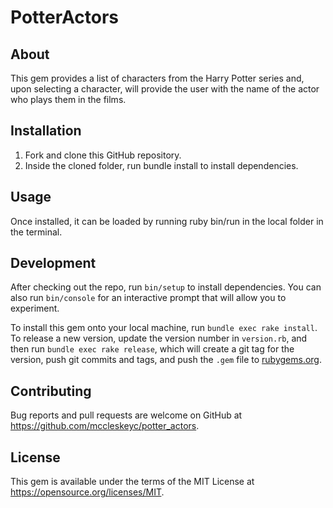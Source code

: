 # PotterActors

## About

This gem provides a list of characters from the Harry Potter series and, upon selecting a character, will provide the user with the name of the actor who plays them in the films.

## Installation

1. Fork and clone this GitHub repository.
2. Inside the cloned folder, run bundle install to install dependencies. 

## Usage

Once installed, it can be loaded by running ruby bin/run in the local folder in the terminal.

## Development

After checking out the repo, run `bin/setup` to install dependencies. You can also run `bin/console` for an interactive prompt that will allow you to experiment.

To install this gem onto your local machine, run `bundle exec rake install`. To release a new version, update the version number in `version.rb`, and then run `bundle exec rake release`, which will create a git tag for the version, push git commits and tags, and push the `.gem` file to [rubygems.org](https://rubygems.org).

## Contributing

Bug reports and pull requests are welcome on GitHub at https://github.com/mccleskeyc/potter_actors.

## License
This gem is available under the terms of the MIT License at https://opensource.org/licenses/MIT.

